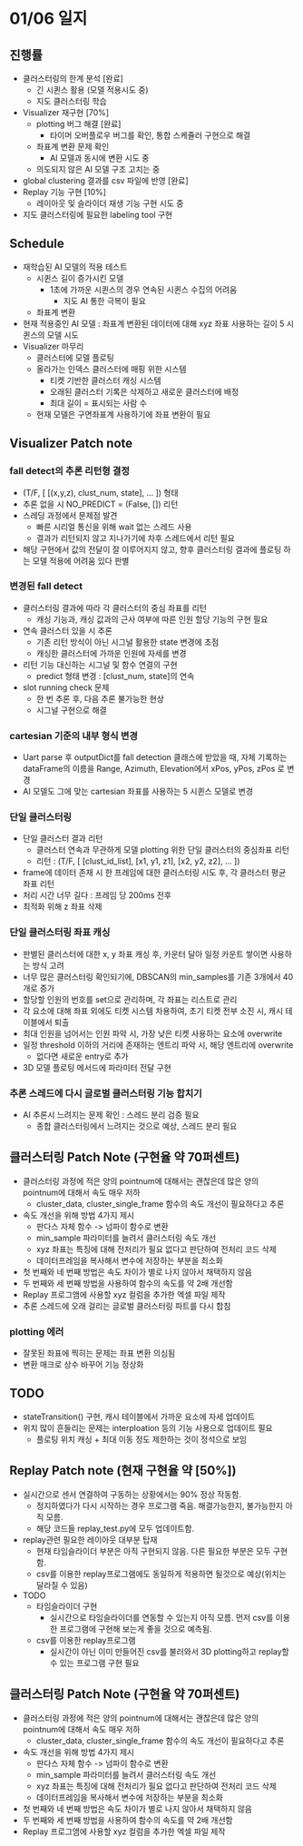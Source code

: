 # 01/06 일지
## 진행률
* 클러스터링의 한계 분석 [완료]
    * 긴 시퀸스 활용 (모델 적용시도 중)
    * 지도 클러스터링 학습
* Visualizer 재구현 [70%]
    * plotting 버그 해결 [완료]
        * 타이머 오버플로우 버그를 확인, 통합 스케쥴러 구현으로 해결
    * 좌표계 변환 문제 확인
        * AI 모델과 동시에 변환 시도 중
    * 의도되지 않은 AI 모델 구조 고치는 중
* global clustering 결과를 csv 파일에 반영 [완료]
* Replay 기능 구현 [10%]
    * 레이아웃 및 슬라이더 재생 기능 구현 시도 중
* 지도 클러스터링에 필요한 labeling tool 구현

## Schedule
* 재학습된 AI 모델의 적용 테스트
    * 시퀸스 길이 증가시킨 모델
        * 1초에 가까운 시퀸스의 경우 연속된 시퀸스 수집의 어려움
            * 지도 AI 통한 극복이 필요
    * 좌표계 변환
* 현재 적용중인 AI 모델 : 좌표계 변환된 데이터에 대해 xyz 좌표 사용하는 길이 5 시퀸스의 모델 시도
* Visualizer 마무리
    * 클러스터에 모델 플로팅
    * 올라가는 인덱스 클러스터에 매핑 위한 시스템
        * 티켓 기반한 클러스터 캐싱 시스템
        * 오래된 클러스터 기록은 삭제하고 새로운 클러스터에 배정
        * 최대 길이 = 표시되는 사람 수
    * 현재 모델은 구면좌표계 사용하기에 좌표 변환이 필요

## Visualizer Patch note
### fall detect의 추론 리턴형 결정
* (T/F, [ [(x,y,z), clust_num, state], ... ]) 형태
* 추론 없을 시 NO_PREDICT = (False, []) 리턴
* 스레딩 과정에서 문제점 발견
    * 빠른 시리얼 통신을 위해 wait 없는 스레드 사용
    * 결과가 리턴되지 않고 지나가기에 차후 스레드에서 리턴 필요
* 해당 구현에서 값의 전달이 잘 이루어지지 않고, 향후 클러스터링 결과에 플로팅 하는 모델 적용에 어려움 있다 판별

### 변경된 fall detect
* 클러스터링 결과에 따라 각 클러스터의 중심 좌표를 리턴
    * 캐싱 기능과, 캐싱 값과의 근사 여부에 따른 인원 할당 기능의 구현 필요
* 연속 클러스터 있을 시 추론
    * 기존 리턴 방식이 아닌 시그널 활용한 state 변경에 초점
    * 캐싱한 클러스터에 가까운 인원에 자세를 변경
* 리턴 기능 대신하는 시그널 및 함수 연결의 구현
    * predict 형태 변경 : [clust_num, state]의 연속
* slot running check 문제
    * 한 번 추론 후, 다음 추론 불가능한 현상
    * 시그널 구현으로 해결

### cartesian 기준의 내부 형식 변경
* Uart parse 후 outputDict를 fall detection 클래스에 받았을 때, 자체 기록하는 dataFrame의 이름을 Range, Azimuth, Elevation에서 xPos, yPos, zPos 로 변경
* AI 모델도 그에 맞는 cartesian 좌표를 사용하는 5 시퀸스 모델로 변경

### 단일 클러스터링
* 단일 클러스터 결과 리턴
    * 클러스터 연속과 무관하게 모델 plotting 위한 단일 클러스터의 중심좌표 리턴
    * 리턴 : (T/F, [ [clust_id_list], [x1, y1, z1], [x2, y2, z2], ... ])
* frame에 데이터 존재 시 한 프레임에 대한 클러스터링 시도 후, 각 클러스터 평균 좌표 리턴
* 처리 시간 너무 길다 : 프레임 당 200ms 전후
* 최적화 위해 z 좌표 삭제

### 단일 클러스터링 좌표 캐싱
* 판별된 클러스터에 대한 x, y 좌표 캐싱 후, 카운터 달아 일정 카운트 쌓이면 사용하는 방식 고려
* 너무 많은 클러스터링 확인되기에, DBSCAN의 min_samples를 기존 3개에서 40개로 증가
* 할당할 인원의 번호를 set으로 관리하며, 각 좌표는 리스트로 관리
* 각 요소에 대해 좌표 외에도 티켓 시스템 차용하여, 초기 티켓 전부 소진 시, 캐시 테이블에서 퇴출
* 최대 인원을 넘어서는 인원 파악 시, 가장 낮은 티켓 사용하는 요소에 overwrite
* 일정 threshold 이하의 거리에 존재하는 엔트리 파악 시, 해당 엔트리에 overwrite
    * 없다면 새로운 entry로 추가
* 3D 모델 플로팅 메서드에 파라미터 전달 구현

### 추론 스레드에 다시 글로벌 클러스터링 기능 합치기
* AI 추론시 느려지는 문제 확인 : 스레드 분리 검증 필요
    * 종합 클러스터링에서 느려지는 것으로 예상, 스레드 분리 필요

## 클러스터링 Patch Note (구현율 약 70퍼센트)
* 클러스터링 과정에 적은 양의 pointnum에 대해서는 괜찮은데 많은 양의 pointnum에 대해서 속도 매우 저하
    * cluster_data, cluster_single_frame 함수의 속도 개선이 필요하다고 추론
* 속도 개선을 위해 방법 4가지 제시
    * 판다스 자체 함수 -> 넘파이 함수로 변환
    * min_sample 파라미터를 늘려서 클러스터링 속도 개선
    * xyz 좌표는 특징에 대해 전처리가 필요 없다고 판단하여 전처리 코드 삭제
    * 데이터프레임을 복사해서 변수에 저장하는 부분을 최소화
* 첫 번째와 네 번째 방법은 속도 차이가 별로 나지 않아서 채택하지 않음
* 두 번째와 세 번째 방법을 사용하여 함수의 속도를 약 2배 개선함
* Replay 프로그앰에 사용할 xyz 컬럼을 추가한 엑셀 파일 제작
* 추론 스레드에 오래 걸리는 글로벌 클러스터링 파트를 다시 합침

### plotting 에러
* 잘못된 좌표에 찍히는 문제는 좌표 변환 의심됨
* 변환 매크로 상수 바꾸어 기능 정상화

## TODO
* stateTransition() 구현, 캐시 테이블에서 가까운 요소에 자세 업데이트
* 위치 많이 흔들리는 문제는 interploation 등의 기능 사용으로 업데이트 필요
    * 플로팅 위치 캐싱 + 최대 이동 정도 제한하는 것이 정석으로 보임

## Replay Patch note (현재 구현율 약 [50%])
* 실시간으로 센서 연결하여 구동하는 상황에서는 90% 정상 작동함.
    * 정지하였다가 다시 시작하는 경우 프로그램 죽음. 해결가능한지, 불가능한지 아직 모름.
    * 해당 코드들 replay_test.py에 모두 업데이트함.
* replay관련 필요한 레이아웃 대부분 탑재
    * 현재 타임슬라이더 부분은 아직 구현되지 않음. 다른 필요한 부분은 모두 구현함.
    * csv를 이용한 replay프로그램에도 동일하게 적용하면 될것으로 예상(위치는 달라질 수 있음)
* TODO
    * 타임슬라이더 구현
        * 실시간으로 타임슬라이더를 연동할 수 있는지 아직 모름. 먼저 csv를 이용한 프로그램에 구현해 보는게 좋을 것으로 예측됨.
    * csv를 이용한 replay프로그램
        * 실시간이 아닌 이미 만들어진 csv를 불러와서 3D plotting하고 replay할 수 있는 프로그램 구현 필요

## 클러스터링 Patch Note (구현율 약 70퍼센트)
* 클러스터링 과정에 적은 양의 pointnum에 대해서는 괜찮은데 많은 양의 pointnum에 대해서 속도 매우 저하
    * cluster_data, cluster_single_frame 함수의 속도 개선이 필요하다고 추론
* 속도 개선을 위해 방법 4가지 제시
    * 판다스 자체 함수 -> 넘파이 함수로 변환
    * min_sample 파라미터를 늘려서 클러스터링 속도 개선
    * xyz 좌표는 특징에 대해 전처리가 필요 없다고 판단하여 전처리 코드 삭제
    * 데이터프레임을 복사해서 변수에 저장하는 부분을 최소화
* 첫 번째와 네 번째 방법은 속도 차이가 별로 나지 않아서 채택하지 않음
* 두 번째와 세 번째 방법을 사용하여 함수의 속도를 약 2배 개선함
* Replay 프로그앰에 사용할 xyz 컬럼을 추가한 엑셀 파일 제작